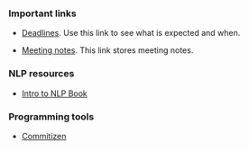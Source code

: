 ### Important links 

- [Deadlines](https://github.com/AbeHandler/capstone/blob/main/docs/notes/root.deadlines.md). Use this link to see what is expected and when.

- [Meeting notes](https://github.com/AbeHandler/capstone/blob/main/docs/notes/root.meetings.md). This link stores meeting notes.

### NLP resources

- [Intro to NLP Book](https://cseweb.ucsd.edu/~nnakashole/teaching/eisenstein-nov18.pdf)

### Programming tools

- [Commitizen](https://commitizen-tools.github.io/commitizen/)